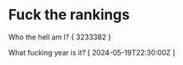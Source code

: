 # Fuck the rankings

Who the hell am I?
{ 3233382 }

What fucking year is it?
[ 2024-05-19T22:30:00Z ]
